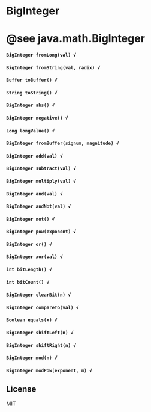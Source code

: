 # BigInteger 
@see java.math.BigInteger
==========

#### `BigInteger fromLong(val) √`

#### `BigInteger fromString(val, radix) √`

#### `Buffer toBuffer() √`

#### `String toString() √`

#### `BigInteger abs() √`

#### `BigInteger negative() √`

#### `Long longValue() √`

#### `BigInteger fromBuffer(signum, magnitude) √`

#### `BigInteger add(val) √`

#### `BigInteger subtract(val) √`

#### `BigInteger multiply(val) √`

#### `BigInteger and(val) √`

#### `BigInteger andNot(val) √`

#### `BigInteger not() √`

#### `BigInteger pow(exponent) √`

#### `BigInteger or() √`

#### `BigInteger xor(val) √`

#### `int bitLength() √`

#### `int bitCount() √`

#### `BigInteger clearBit(n) √`

#### `BigInteger compareTo(val) √`

#### `Boolean equals(x) √`

#### `BigInteger shiftLeft(n) √`

#### `BigInteger shiftRight(n) √`

#### `BigInteger mod(n) √`

#### `BigInteger modPow(exponent, m) √`

## License
MIT




